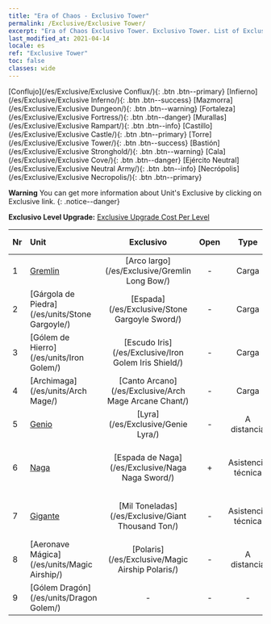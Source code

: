 ```yaml
---
title: "Era of Chaos - Exclusivo Tower"
permalink: /Exclusive/Exclusive Tower/
excerpt: "Era of Chaos Exclusivo Tower. Exclusivo Tower. List of Exclusivo Tower in Era of Chaos"
last_modified_at: 2021-04-14
locale: es
ref: "Exclusive Tower"
toc: false
classes: wide
---
```

 [Conflujo](/es/Exclusive/Exclusive Conflux/){: .btn .btn--primary} [Infierno](/es/Exclusive/Exclusive Inferno/){: .btn .btn--success} [Mazmorra](/es/Exclusive/Exclusive Dungeon/){: .btn .btn--warning} [Fortaleza](/es/Exclusive/Exclusive Fortress/){: .btn .btn--danger} [Murallas](/es/Exclusive/Exclusive Rampart/){: .btn .btn--info} [Castillo](/es/Exclusive/Exclusive Castle/){: .btn .btn--primary} [Torre](/es/Exclusive/Exclusive Tower/){: .btn .btn--success} [Bastión](/es/Exclusive/Exclusive Stronghold/){: .btn .btn--warning} [Cala](/es/Exclusive/Exclusive Cove/){: .btn .btn--danger} [Ejército Neutral](/es/Exclusive/Exclusive Neutral Army/){: .btn .btn--info} [Necrópolis](/es/Exclusive/Exclusive Necropolis/){: .btn .btn--primary} 

**Warning** You can get more information about Unit's Exclusive by clicking on Exclusive link. 
{: .notice--danger}

 **Exclusivo Level Upgrade:** [Exclusive Upgrade Cost Per Level](/Exclusive/ExclusiveUpgradeCostPerLevel/)

  | Nr |         Unit        | Exclusivo | Open  |    Type   |  Item to Rank UP      |  Aspecto   |
  |:---|:--------------------|:-------------:|:-----:|:---------:|:---------------------:|:-------:|
  | 1  | [Gremlin](/es/units/Gremlin/) | [Arco largo](/es/Exclusive/Gremlin Long Bow/) | - | Carga | [Ficha de Arco Largo](/es/Items/con_914/) | - |
  | 2  | [Gárgola de Piedra](/es/units/Stone Gargoyle/) | [Espada](/es/Exclusive/Stone Gargoyle Sword/) | - | Carga | [Ficha de espada](/es/Items/con_912/) | - |
  | 3  | [Gólem de Hierro](/es/units/Iron Golem/) | [Escudo Iris](/es/Exclusive/Iron Golem Iris Shield/) | - | Carga | [Ficha de Escudo Iris](/es/Items/con_913/) | - |
  | 4  | [Archimaga](/es/units/Arch Mage/) | [Canto Arcano](/es/Exclusive/Arch Mage Arcane Chant/) | - | Carga | [Ficha de Canto Arcano](/es/Items/con_915/) | - |
  | 5  | [Genio](/es/units/Genie/) | [Lyra](/es/Exclusive/Genie Lyra/) | - | A distancia | [Ficha de Lyra](/es/Items/con_986/) | [Aspecto Especial de Lyra](/es/Items/con_654/) |
  | 6  | [Naga](/es/units/Naga/) | [Espada de Naga](/es/Exclusive/Naga Naga Sword/) | + | Asistencia técnica | [Ficha de Espada Naga](/es/Items/con_987/) | [Aspecto Especial de Espada de Naga](/es/Items/con_655/) |
  | 7  | [Gigante](/es/units/Giant/) | [Mil Toneladas](/es/Exclusive/Giant Thousand Ton/) | - | Asistencia técnica | [Ficha de Mil Toneladas](/es/Items/con_988/) | [Aspecto Especial de Mil Toneladas](/es/Items/con_656/) |
  | 8  | [Aeronave Mágica](/es/units/Magic Airship/) | [Polaris](/es/Exclusive/Magic Airship Polaris/) | - | A distancia | [Ficha de Polaris](/es/Items/con_989/) | [Aspecto Especial de Polaris](/es/Items/con_657/) |
  | 9  | [Gólem Dragón](/es/units/Dragon Golem/) | - | - | - | none | none |
